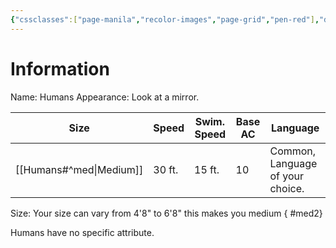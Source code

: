 ```yaml
---
{"cssclasses":["page-manila","recolor-images","page-grid","pen-red"],"dg-publish":true,"permalink":"/humans/","dgPassFrontmatter":true,"noteIcon":""}
---
```


# Information

Name: Humans
Appearance: Look at a mirror.

| Size              | Speed  | Swim. Speed | Base AC | Language                         |
| ----------------- | ------ | ----------- | ------- | -------------------------------- |
| [[Humans#^med\|Medium]] | 30 ft. | 15 ft.      | 10      | Common, Language of your choice. |
Size: Your size can vary from 4'8" to 6'8" this makes you medium
{ #med2}


Humans have no specific attribute.